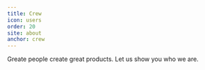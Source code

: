 ```yaml
---
title: Crew
icon: users
order: 20
site: about
anchor: crew
---
```


Greate people create great products. Let us show you who we are.
